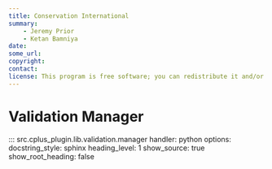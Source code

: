 ```yaml
---
title: Conservation International
summary:
    - Jeremy Prior
    - Ketan Bamniya
date:
some_url:
copyright:
contact:
license: This program is free software; you can redistribute it and/or modify it under the terms of the GNU Affero General Public License as published by the Free Software Foundation; either version 3 of the License, or (at your option) any later version.
---
```


# Validation Manager

::: src.cplus_plugin.lib.validation.manager
    handler: python
    options:
        docstring_style: sphinx
        heading_level: 1
        show_source: true
        show_root_heading: false